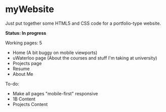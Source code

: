 myWebsite
=========

Just put together some HTML5 and CSS code for a portfolio-type website.

**Status: In progress**

Working pages: 5
  - Home (A bit buggy on mobile viewports)
  - uWaterloo page (About the courses and stuff I'm taking at university)
  - Projects page
  - Resume
  - About Me
  
To-do:
  - Make all pages "mobile-first" responsive
  - 1B Content
  - Projects Content
